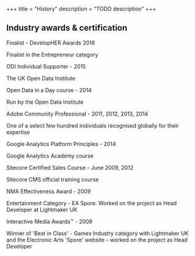 +++
title       = "History"
description = "TODO description"
+++

## Industry awards & certification

<p class="textlist--header">Finalist - DevelopHER Awards 2016</p>
<p class="textlist--subtitle">Finalist in the Entrepreneur category</p>

<p class="textlist--header">ODI Individual Supporter - 2015</p>
<p class="textlist--subtitle">The UK Open Data Institute</p>

<p class="textlist--header">Open Data in a Day course - 2014</p>
<p class="textlist--subtitle">Run by the Open Data Institute</p>

<p class="textlist--header">Adobe Community Professional - 2011, 2012, 2013, 2014</p>
<p class="textlist--subtitle">One of a select few hundred individuals recognised globally for their expertise</p>

<p class="textlist--header">Google Analytics Platform Principles - 2014</p>
<p class="textlist--subtitle">Google Analytics Academy course</p>

<p class="textlist--header">Sitecore Certified Sales Course - June 2009, 2012</p>
<p class="textlist--subtitle">Sitecore CMS official training course</p>

<p class="textlist--header">NMA Effectiveness Award - 2009</p>
<p class="textlist--subtitle">Entertainment Category - EA Spore. Worked on the project as Head Developer at Lightmaker UK</p>

<p class="textlist--header">Interactive Media Awards™ - 2009</p>
<p class="textlist--subtitle">Winner of 'Best in Class' - Games Industry category with Lightmaker UK and the Electronic Arts 'Spore' website - worked on the project as Head Developer</p>
